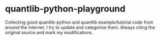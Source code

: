 # quantlib-python-playground
Collecting good quantlib-python and quantlib example/tutorial code from around the internet. I try to update and categorise them. Always citing the original source and mark my modifications.
